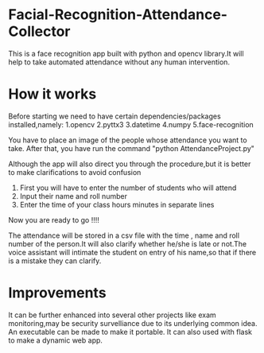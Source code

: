 # Facial-Recognition-Attendance-Collector

This is a face recognition app built with python and opencv library.It will help to take automated attendance without any human intervention.
 
# How it works

Before starting we need to have certain dependencies/packages installed,namely:
1.opencv
2.pyttx3
3.datetime
4.numpy
5.face-recognition



You have to place an image of the people whose attendance you want to take. After that, you have run the command "python AttendanceProject.py"

Although the app will also direct you through the procedure,but it is better to make clarifications to avoid confusion

1. First you will have to enter the number of students who will attend
2. Input their name and roll number
3. Enter the time of your class hours minutes in separate lines

Now you are ready to go !!!!

The attendance will be stored in a csv file with the time , name and roll number of the person.It will also clarify whether he/she is late or not.The voice assistant will intimate the student on entry of his name,so that if there is a mistake they can clarify.

# Improvements

It can be further enhanced into several other projects like exam monitoring,may be security survelliance due to its underlying common idea.
An executable can be made to make it portable.
It can also used with flask to make a dynamic web app.
